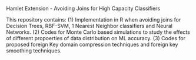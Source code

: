 Hamlet Extension - Avoiding Joins for High Capacity Classifiers

This repository contains:
(1) Implementation in R when avoiding joins for Decision Trees, RBF-SVM, 1 Nearest Neighbor classifiers and Neural Networks. 
(2) Codes for Monte Carlo based simulations to study the effects of different propoerties of data distribution on ML accuracy. 
(3) Codes for proposed foreign Key domain compression techniques and foreign key smoothing techniques.

